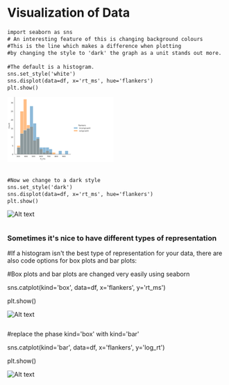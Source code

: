 # Visualization of Data


```
import seaborn as sns
# An interesting feature of this is changing background colours
#This is the line which makes a difference when plotting
#by changing the style to 'dark' the graph as a unit stands out more.

#The default is a histogram.
sns.set_style('white')
sns.displot(data=df, x='rt_ms', hue='flankers')
plt.show()
```
![Alt text](./WhiteBar.png)

```

#Now we change to a dark style
sns.set_style('dark')
sns.displot(data=df, x='rt_ms', hue='flankers')
plt.show()
````
![Alt text](./DarkGraph.png)


```
```
### Sometimes it's nice to have different types of representation


#If a histogram isn't the best type of representation for your data, there are also code options for box plots and bar plots:

#Box plots and bar plots are changed very easily using seaborn

sns.catplot(kind='box',
           data=df,
           x='flankers', y='rt_ms')
           
plt.show()

![Alt text](./BoxGraph.png)

```
```

#replace the phase kind='box' with kind='bar'

sns.catplot(kind='bar',
           data=df,
           x='flankers', y='log_rt')
           

plt.show()

![Alt text](./BarGraph.png)
